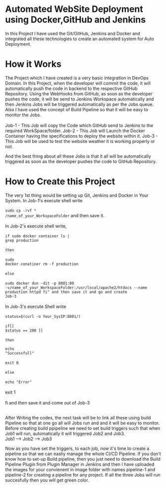 # Automated WebSite Deployment using Docker,GitHub and Jenkins

In this Project I have used the Git/GitHub, Jenkins and Docker and integrated all these technologies to create an automated system for Auto Deployment.

# How it Works
The Project which I have created is a very basic integration in DevOps Domain. In this Project, when the developer will commit the code, it will automatically push the code in backend to the respective GitHub Repository. Using the WebHooks from GitHub, as soon as the developer pushes the code, it will be send to Jenkins Workspace automatically and then Jenkins Jobs will be triggered automatically as per the Jobs queue. Also I have used the concept of Build Pipeline so that it will be easy to monitor the Jobs.<br><br>
Job-1 - This Job will copy the Code which GitHub send to Jenkins to the required WorkSpace/folder.
Job-2 - This Job will Launch the Docker Container having the specifications to deploy the website within it.
Job-3 - This Job will be used to test the website weather it is working properly or not.

And the best thing about all these Jobs is that it all will be automatically triggered as soon as the developer pushes the code to GitHub Repository.

# How to Create this Project
The very 1st thing would be setting up Git, Jenkins and Docker in Your System.
In Job-1's execute shell write<br><br>
  <code>sudo cp -rvf * /name_of_your_WorkspaceFolder</code> and then save it.<br><br>
In Job-2's execute shell write,<br><br>
  <code>if sudo docker container ls | grep production</code><br><br>
  <code>then</code><br><br>
  <code>sudo docker conatiner rm -f production</code><br><br>
  <code>else</code><br><br>
  <code>sudo docker dun -dit -p 8081:80 -v/name_of_your_WorkspaceFolder:/usr/local/apache2/htdocs --name production httpd fi" and then save it and go and create Job-3</code><br><br>
In Job-3's execute Shell write<br><br>
  <code>status=$(curl -o Your_SysIP:8081/)</code><br><br>
  <code>if[[ $status == 200 ]]</code><br><br>
  <code>then<br><br></code>
  <code>echo "Successfull"</code><br><br>
  <code>exit 0</code><br><br>
  <code>else</code><br><br>
  <code>echo "Error"</code><br><br>
  exit 1<br><br>
  fi and then save it and come out of Job-3<br><br>
  
After Writing the codes, the next task will be to link all these using build Pipeline so that at one go all will Jobs run and and it will be easy to monitor. Before creating build ppipeline we need to set build triggers such that when Job1 will run, automatically it will triggered Job2 and Job3.<br> Job1 --> Job2 --> Job3


Now as you have set the triggers, to each job, now it's time to create a pipeline so that we can easliy manage the whole CI/CD Pipeline. If you don't know how to set-up Build pipeline, then you just need to download the Build Pipeline Plugin from Plugin Manager in Jenkins and then I have uploaded the images for your convienent in image folder with names pipeline-1 and pipeline-2 for creating a pipeline for any project. If all the three Jobs will run succesfully then you will get green color.
